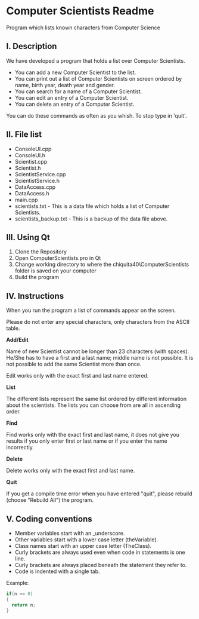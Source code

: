 # Computer Scientists Readme

Program which lists known characters from Computer Science

## I. Description
We have developed a program that holds a list over Computer Scientists.

* You can add a new Computer Scientist to the list. 
* You can print out a list of Computer Scientists on screen ordered by name, birth year, death year and gender.
* You can search for a name of a Computer Scientist.
* You can edit an entry of a Computer Scientist.
* You can delete an entry of a Computer Scientist.

You can do these commands as often as you whish. To stop type in 'quit'.

## II. File list
+ ConsoleUI.cpp
+ ConsoleUI.h
+ Scientist.cpp
+ Scientist.h
+ ScientistService.cpp
+ ScientistService.h
+ DataAccess.cpp
+ DataAccess.h
+ main.cpp
+ scientists.txt        -   This is a data file which holds a list of Computer Scientists.
+ scientists_backup.txt        -   This is a backup of the data file above.

## III. Using Qt
1. Clone the Repository
2. Open ComputerScientists.pro in Qt
3. Change working directory to where the chiquita40\ComputerScientists folder is saved on your computer
4. Build the program

## IV. Instructions 
When you run the program a list of commands appear on the screen.

Please do not enter any special characters, only characters from the ASCII table.

**Add/Edit**

Name of new Scientist cannot be longer than 23 characters (with spaces). He/She has to have a first and a last name; middle name is not possible. It is not possible to add the same Scientist more than once.

Edit works only with the exact first and last name entered.

**List**

The different lists represent the same list ordered by different information about the scientists. The lists you can choose from are all in ascending order.

**Find**

Find works only with the exact first and last name, it does not give you results if you only enter first or last name or if you enter the name incorrectly.

**Delete**

Delete works only with the exact first and last name.

**Quit**

If you get a compile time error when you have entered "quit", please rebuild (choose "Rebuild All") the program.

## V. Coding conventions
* Member variables start with an _underscore.
* Other variables start with a lower case letter (theVariable).
* Class names start with an upper case letter (TheClass).
* Curly brackets are always used even when code in statements is one line.
* Curly brackets are always placed beneath the statement they refer to.
* Code is indented with a single tab.

Example:
```c++
if(n == 0)
{
  return n;
}
```
